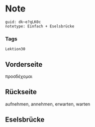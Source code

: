 # Note
```
guid: dk~e?qLK0c
notetype: Einfach + Eselsbrücke
```

### Tags
```
Lektion30
```

## Vorderseite
προσδέχομαι

## Rückseite
aufnehmen, annehmen, erwarten, warten

## Eselsbrücke

